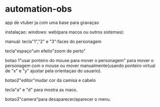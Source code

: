 # automation-obs
app de vtuber ja com uma base para gravaçao

instalaçao:
windows:
web(para macos ou outros sistemas): 

manual:
tecla"1","2" e "3":faces do personagem

tecla"espaço"um efeito"zoom de perto"

botao 1"usar ponteiro do mouse para mover o personagem" para mover o personagem com o mouse ou mover manualmente(usando ponteiro virtual de "x" e "y" ajustar pela orientaçao do usuario).

botao2"editor"mudar cor da camisa e cabelo

tecla"a" e "d" para mostra as maos.

botao3"camera"para desaparecer/aparecer o menu.
